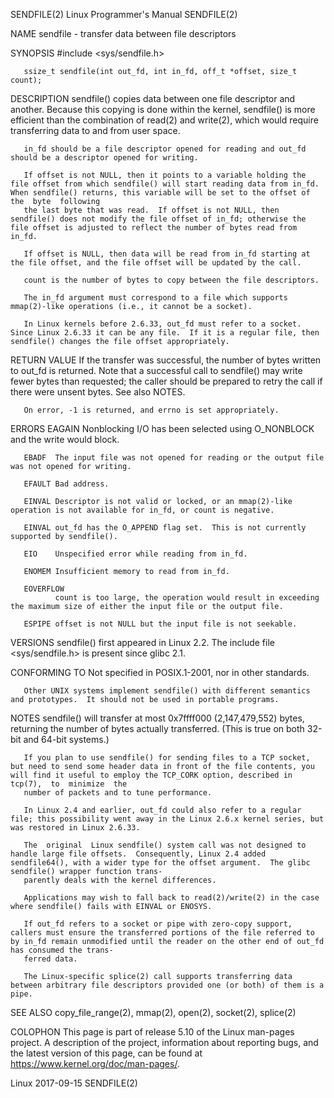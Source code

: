 SENDFILE(2)                                                                                            Linux Programmer's Manual                                                                                            SENDFILE(2)

NAME
       sendfile - transfer data between file descriptors

SYNOPSIS
       #include <sys/sendfile.h>

       ssize_t sendfile(int out_fd, int in_fd, off_t *offset, size_t count);

DESCRIPTION
       sendfile()  copies  data  between  one file descriptor and another.  Because this copying is done within the kernel, sendfile() is more efficient than the combination of read(2) and write(2), which would require transferring
       data to and from user space.

       in_fd should be a file descriptor opened for reading and out_fd should be a descriptor opened for writing.

       If offset is not NULL, then it points to a variable holding the file offset from which sendfile() will start reading data from in_fd.  When sendfile() returns, this variable will be set to the offset of  the  byte  following
       the last byte that was read.  If offset is not NULL, then sendfile() does not modify the file offset of in_fd; otherwise the file offset is adjusted to reflect the number of bytes read from in_fd.

       If offset is NULL, then data will be read from in_fd starting at the file offset, and the file offset will be updated by the call.

       count is the number of bytes to copy between the file descriptors.

       The in_fd argument must correspond to a file which supports mmap(2)-like operations (i.e., it cannot be a socket).

       In Linux kernels before 2.6.33, out_fd must refer to a socket.  Since Linux 2.6.33 it can be any file.  If it is a regular file, then sendfile() changes the file offset appropriately.

RETURN VALUE
       If  the  transfer  was  successful, the number of bytes written to out_fd is returned.  Note that a successful call to sendfile() may write fewer bytes than requested; the caller should be prepared to retry the call if there
       were unsent bytes.  See also NOTES.

       On error, -1 is returned, and errno is set appropriately.

ERRORS
       EAGAIN Nonblocking I/O has been selected using O_NONBLOCK and the write would block.

       EBADF  The input file was not opened for reading or the output file was not opened for writing.

       EFAULT Bad address.

       EINVAL Descriptor is not valid or locked, or an mmap(2)-like operation is not available for in_fd, or count is negative.

       EINVAL out_fd has the O_APPEND flag set.  This is not currently supported by sendfile().

       EIO    Unspecified error while reading from in_fd.

       ENOMEM Insufficient memory to read from in_fd.

       EOVERFLOW
              count is too large, the operation would result in exceeding the maximum size of either the input file or the output file.

       ESPIPE offset is not NULL but the input file is not seekable.

VERSIONS
       sendfile() first appeared in Linux 2.2.  The include file <sys/sendfile.h> is present since glibc 2.1.

CONFORMING TO
       Not specified in POSIX.1-2001, nor in other standards.

       Other UNIX systems implement sendfile() with different semantics and prototypes.  It should not be used in portable programs.

NOTES
       sendfile() will transfer at most 0x7ffff000 (2,147,479,552) bytes, returning the number of bytes actually transferred.  (This is true on both 32-bit and 64-bit systems.)

       If you plan to use sendfile() for sending files to a TCP socket, but need to send some header data in front of the file contents, you will find it useful to employ the TCP_CORK option, described in tcp(7),  to  minimize  the
       number of packets and to tune performance.

       In Linux 2.4 and earlier, out_fd could also refer to a regular file; this possibility went away in the Linux 2.6.x kernel series, but was restored in Linux 2.6.33.

       The  original  Linux sendfile() system call was not designed to handle large file offsets.  Consequently, Linux 2.4 added sendfile64(), with a wider type for the offset argument.  The glibc sendfile() wrapper function trans‐
       parently deals with the kernel differences.

       Applications may wish to fall back to read(2)/write(2) in the case where sendfile() fails with EINVAL or ENOSYS.

       If out_fd refers to a socket or pipe with zero-copy support, callers must ensure the transferred portions of the file referred to by in_fd remain unmodified until the reader on the other end of out_fd has consumed the trans‐
       ferred data.

       The Linux-specific splice(2) call supports transferring data between arbitrary file descriptors provided one (or both) of them is a pipe.

SEE ALSO
       copy_file_range(2), mmap(2), open(2), socket(2), splice(2)

COLOPHON
       This page is part of release 5.10 of the Linux man-pages project.  A description of the project, information about reporting bugs, and the latest version of this page, can be found at https://www.kernel.org/doc/man-pages/.

Linux                                                                                                          2017-09-15                                                                                                   SENDFILE(2)
